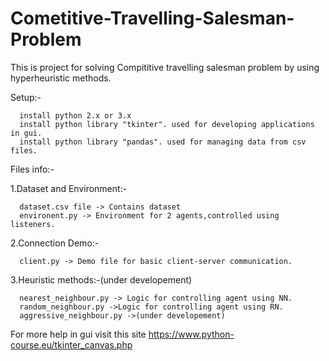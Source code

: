 # Cometitive-Travelling-Salesman-Problem

This is project for solving Compititive travelling salesman problem by using hyperheuristic methods.


Setup:-

      install python 2.x or 3.x
      install python library "tkinter". used for developing applications in gui.
      install python library "pandas". used for managing data from csv files.

Files info:-

1.Dataset and Environment:-

      dataset.csv file -> Contains dataset
      environent.py -> Environment for 2 agents,controlled using listeners.

2.Connection Demo:-
      
      client.py -> Demo file for basic client-server communication.
      
3.Heuristic methods:-(under developement)
      
      nearest_neighbour.py -> Logic for controlling agent using NN.
      random_neighbour.py ->Logic for controlling agent using RN.
      aggressive_neighbour.py ->(under developement)
      

      
For more help in gui visit this site https://www.python-course.eu/tkinter_canvas.php

